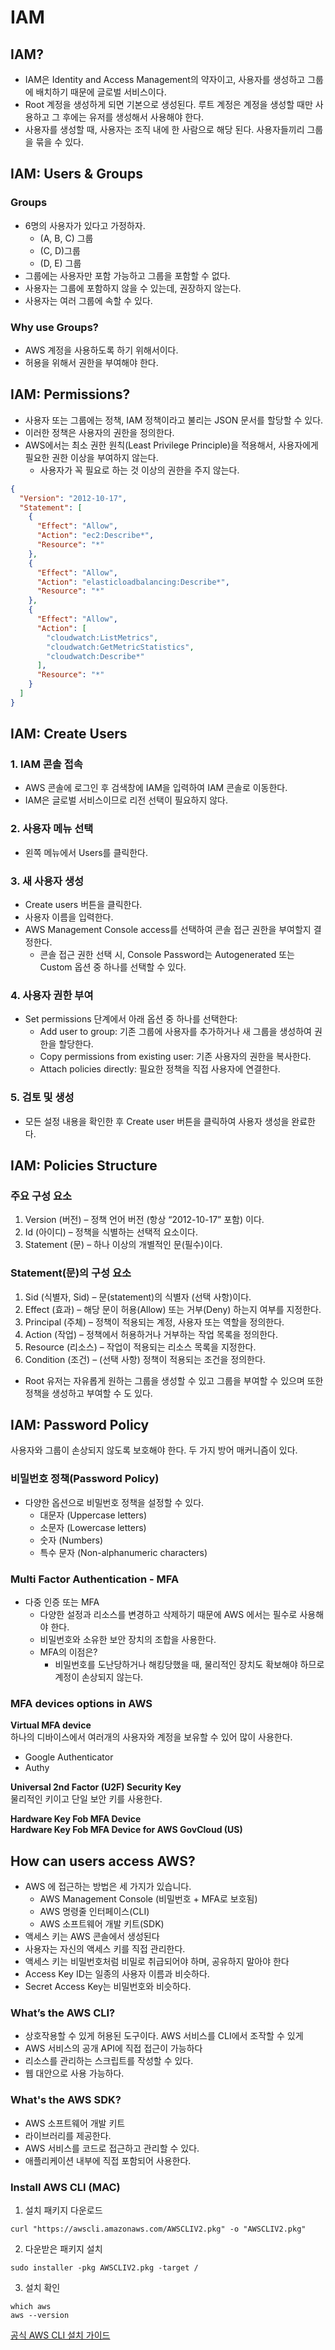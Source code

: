 # IAM

## IAM?

- IAM은 Identity and Access Management의 약자이고, 사용자를 생성하고 그룹에 배치하기 때문에 글로벌 서비스이다.
- Root 계정을 생성하게 되면 기본으로 생성된다. 루트 계정은 계정을 생성할 때만 사용하고 그 후에는 유저를 생성해서 사용해야 한다.
- 사용자를 생성할 때, 사용자는 조직 내에 한 사람으로 해당 된다. 사용자들끼리 그룹을 묶을 수 있다.
  
## IAM: Users & Groups

### Groups
- 6명의 사용자가 있다고 가정하자.
  - (A, B, C) 그룹
  - (C, D)그룹
  - (D, E) 그룹 
- 그룹에는 사용자만 포함 가능하고 그룹을 포함할 수 없다.
- 사용자는 그룹에 포함하지 않을 수 있는데, 권장하지 않는다.
- 사용자는 여러 그룹에 속할 수 있다.
  
### Why use Groups?
  - AWS 계정을 사용하도록 하기 위해서이다.
  - 허용을 위해서 권한을 부여해야 한다.


## IAM: Permissions?

- 사용자 또는 그룹에는 정책, IAM 정책이라고 불리는 JSON 문서를 할당할 수 있다.
- 이러한 정책은 사용자의 권한을 정의한다.  
- AWS에서는 최소 권한 원칙(Least Privilege Principle)을 적용해서, 사용자에게 필요한 권한 이상을 부여하지 않는다.
  - 사용자가 꼭 필요로 하는 것 이상의 권한을 주지 않는다.

```json
{
  "Version": "2012-10-17",
  "Statement": [
    {
      "Effect": "Allow",
      "Action": "ec2:Describe*",
      "Resource": "*"
    },
    {
      "Effect": "Allow",
      "Action": "elasticloadbalancing:Describe*",
      "Resource": "*"
    },
    {
      "Effect": "Allow",
      "Action": [
        "cloudwatch:ListMetrics",
        "cloudwatch:GetMetricStatistics",
        "cloudwatch:Describe*"
      ],
      "Resource": "*"
    }
  ]
}
```
## IAM: Create Users

### 1. IAM 콘솔 접속
- AWS 콘솔에 로그인 후 검색창에 IAM을 입력하여 IAM 콘솔로 이동한다.
- IAM은 글로벌 서비스이므로 리전 선택이 필요하지 않다.

### 2. 사용자 메뉴 선택
- 왼쪽 메뉴에서 Users를 클릭한다.

### 3. 새 사용자 생성
- Create users 버튼을 클릭한다.
- 사용자 이름을 입력한다.
- AWS Management Console access를 선택하여 콘솔 접근 권한을 부여할지 결정한다.
  - 콘솔 접근 권한 선택 시, Console Password는 Autogenerated 또는 Custom 옵션 중 하나를 선택할 수 있다.

### 4. 사용자 권한 부여
- Set permissions 단계에서 아래 옵션 중 하나를 선택한다:
  - Add user to group: 기존 그룹에 사용자를 추가하거나 새 그룹을 생성하여 권한을 할당한다.
  - Copy permissions from existing user: 기존 사용자의 권한을 복사한다.
  - Attach policies directly: 필요한 정책을 직접 사용자에 연결한다.

### 5. 검토 및 생성
- 모든 설정 내용을 확인한 후 Create user 버튼을 클릭하여 사용자 생성을 완료한다.

## IAM: Policies Structure

### 주요 구성 요소
1. Version (버전) – 정책 언어 버전 (항상 “2012-10-17” 포함) 이다.  
2. Id (아이디) – 정책을 식별하는 선택적 요소이다.  
3. Statement (문) – 하나 이상의 개별적인 문(필수)이다.  

### Statement(문)의 구성 요소
1. Sid (식별자, Sid) – 문(statement)의 식별자 (선택 사항)이다.  
2. Effect (효과) – 해당 문이 허용(Allow) 또는 거부(Deny) 하는지 여부를 지정한다.  
3. Principal (주체) – 정책이 적용되는 계정, 사용자 또는 역할을 정의한다.  
4. Action (작업) – 정책에서 허용하거나 거부하는 작업 목록을 정의한다.  
5. Resource (리소스) – 작업이 적용되는 리소스 목록을 지정한다.  
6. Condition (조건) – (선택 사항) 정책이 적용되는 조건을 정의한다.  

- Root 유저는 자유롭게 원하는 그룹을 생성할 수 있고 그룹을 부여할 수 있으며 또한 정책을 생성하고 부여할 수 도 있다. 

## IAM: Password Policy

사용자와 그룹이 손상되지 않도록 보호해야 한다. 두 가지 방어 매커니즘이 있다.

### 비밀번호 정책(Password Policy)  
- 다양한 옵션으로 비밀번호 정책을 설정할 수 있다.
    - 대문자 (Uppercase letters)
    - 소문자 (Lowercase letters)
    - 숫자 (Numbers)
    - 특수 문자 (Non-alphanumeric characters)

### Multi Factor Authentication - MFA
- 다중 인증 또는 MFA
  - 다양한 설정과 리소스를 변경하고 삭제하기 때문에 AWS 에서는 필수로 사용해야 한다.
  - 비밀번호와 소유한 보안 장치의 조합을 사용한다.
  - MFA의 이점은?
    - 비밀번호를 도난당하거나 해킹당했을 때, 물리적인 장치도 확보해야 하므로 계정이 손상되지 않는다.

### MFA devices options in AWS
**Virtual MFA device**  
하나의 디바이스에서 여러개의 사용자와 계정을 보유할 수 있어 많이 사용한다.  
- Google Authenticator
- Authy

**Universal 2nd Factor (U2F) Security Key**  
물리적인 키이고 단일 보안 키를 사용한다.

**Hardware Key Fob MFA Device**  
**Hardware Key Fob MFA Device for AWS GovCloud (US)**

## How can users access AWS?
- AWS 에 접근하는 방법은 세 가지가 있습니다.
  - AWS Management Console (비밀번호 + MFA로 보호됨)
  - AWS 명령줄 인터페이스(CLI)
  - AWS 소프트웨어 개발 키트(SDK)
- 액세스 키는 AWS 콘솔에서 생성된다
- 사용자는 자신의 액세스 키를 직접 관리한다.
- 액세스 키는 비밀번호처럼 비밀로 취급되어야 하며, 공유하지 말아야 한다
- Access Key ID는 일종의 사용자 이름과 비슷하다.
- Secret Access Key는 비밀번호와 비슷하다. 

### What’s the AWS CLI?
- 상호작용할 수 있게 허용된 도구이다. AWS 서비스를 CLI에서 조작할 수 있게
- AWS 서비스의 공개 API에 직접 접근이 가능하다
- 리소스를 관리하는 스크립트를 작성할 수 있다.
- 웹 대안으로 사용 가능하다.

### What's the AWS SDK?
- AWS 소프트웨어 개발 키트
- 라이브러리를 제공한다.
- AWS 서비스를 코드로 접근하고 관리할 수 있다.
- 애플리케이션 내부에 직접 포함되어 사용한다.


### Install AWS CLI (MAC)

1. 설치 패키지 다운로드 
  ```shell
  curl "https://awscli.amazonaws.com/AWSCLIV2.pkg" -o "AWSCLIV2.pkg"
  ```

2. 다운받은 패키지 설치 
  ```shell
  sudo installer -pkg AWSCLIV2.pkg -target /
  ```

3. 설치 확인
  ```shell
  which aws
  aws --version
  ```
  
[공식 AWS CLI 설치 가이드](https://docs.aws.amazon.com/cli/latest/userguide/getting-started-install.html)
